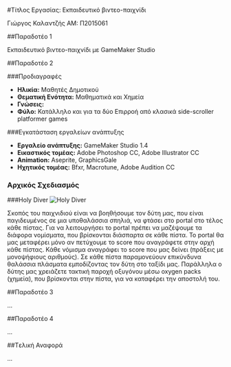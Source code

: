 #Τίτλος Εργασίας: Εκπαιδευτικό βιντεο-παιχνίδι

Γιώργος Καλαντζής ΑΜ: Π2015061

##Παραδοτέο 1

Εκπαιδευτικό βιντεο-παιχνίδι με GameMaker Studio

##Παραδοτέο 2

###Προδιαγραφές
- **Ηλικία:** Μαθητές Δημοτικού
- **Θεματική Ενότητα:** Μαθηματικά και Χημεία
- **Γνώσεις:**
- **Φύλο:** Κατάλληλο και για τα δύο
Επιρροή από κλασικά side-scroller platformer games

###Εγκατάσταση εργαλείων ανάπτυξης
- **Εργαλείο ανάπτυξης:** GameMaker Studio 1.4
- **Εικαστικός τομέας:** Adobe Photoshop CC, Adobe Illustrator CC
- **Animation:** Aseprite, GraphicsGale
- **Ηχητικός τομέας:** Bfxr, Macrotune, Adobe Audition CC

### Αρχικός Σχεδιασμός

###Holy Diver
![Holy Diver](duths.gif)

Σκοπός του παιχνιδιού είναι να βοηθήσουμε τον δύτη μας, που είναι παγιδευμένος σε μια υποθαλάσσια σπηλιά, να φτάσει στο portal στο τέλος κάθε πίστας.
Για να λειτουργήσει το portal πρέπει να μαζέψουμε τα διάφορα νομίσματα, που βρίσκονται διάσπαρτα σε κάθε πίστα.
Το portal θα μας μεταφέρει μόνο αν πετύχουμε το score που αναγράφετε στην αρχή κάθε πίστας.
Κάθε νόμισμα αναγράφει το score που μας δείνει (πράξεις με μονοψήφιους αριθμούς).
Σε κάθε πίστα παραμονεύουν επικύνδυνα θαλάσσια πλάσματα εμποδίζοντας τον δύτη στο ταξίδι μας.
Παράλληλα ο δύτης μας χρειάζετε τακτική παροχή οξυγόνου μέσω oxygen packs (χημεία), που βρίσκονται στην πίστα, για να καταφέρει την αποστολή του.

##Παραδοτέο 3

...

##Παραδοτέο 4

...

##Tελική Αναφορά

...
